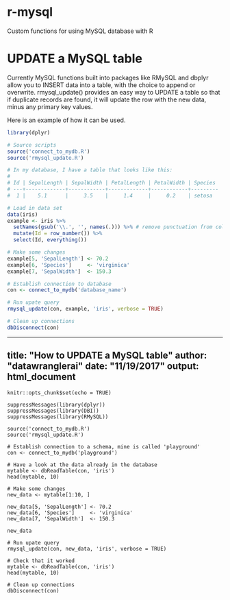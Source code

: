 # r-mysql
Custom functions for using MySQL database with R

# UPDATE a MySQL table
Currently MySQL functions built into packages like RMySQL and dbplyr allow you to INSERT data into a table, with the choice to append or overwrite. rmysql_update() provides  an easy way to UPDATE a table so that if duplicate records are found, it will update the row with the new data, minus any primary key values.

Here is an example of how it can be used.

```R
library(dplyr)

# Source scripts
source('connect_to_mydb.R')
source('rmysql_update.R')

# In my database, I have a table that looks like this:
#
# Id | SepalLength | SepalWidth | PetalLength | PetalWidth | Species
# ---+-------------+------------+-------------+------------+---------
#  1 |    5.1      |     3.5    |     1.4     |     0.2    | setosa

# Load in data set
data(iris)
example <- iris %>%
  setNames(gsub('\\.', '', names(.))) %>% # remove punctuation from column names
  mutate(Id = row_number()) %>%
  select(Id, everything())

# Make some changes
example[5, 'SepalLength'] <- 70.2
example[6, 'Species']     <- 'virginica'
example[7, 'SepalWidth']  <- 150.3

# Establish connection to database
con <- connect_to_mydb('database_name')

# Run upate query
rmysql_update(con, example, 'iris', verbose = TRUE)

# Clean up connections
dbDisconnect(con)
```
---
title: "How to UPDATE a MySQL table"
author: "datawranglerai"
date: "11/19/2017"
output: html_document
---

```{r setup, include=FALSE}
knitr::opts_chunk$set(echo = TRUE)
```

```{r}
suppressMessages(library(dplyr))
suppressMessages(library(DBI))
suppressMessages(library(RMySQL))

source('connect_to_mydb.R')
source('rmysql_update.R')

# Establish connection to a schema, mine is called 'playground'
con <- connect_to_mydb('playground')

# Have a look at the data already in the database
mytable <- dbReadTable(con, 'iris')
head(mytable, 10)

# Make some changes
new_data <- mytable[1:10, ]

new_data[5, 'SepalLength'] <- 70.2
new_data[6, 'Species']     <- 'virginica'
new_data[7, 'SepalWidth']  <- 150.3

new_data

# Run upate query
rmysql_update(con, new_data, 'iris', verbose = TRUE)

# Check that it worked
mytable <- dbReadTable(con, 'iris')
head(mytable, 10)

# Clean up connections
dbDisconnect(con)

```
